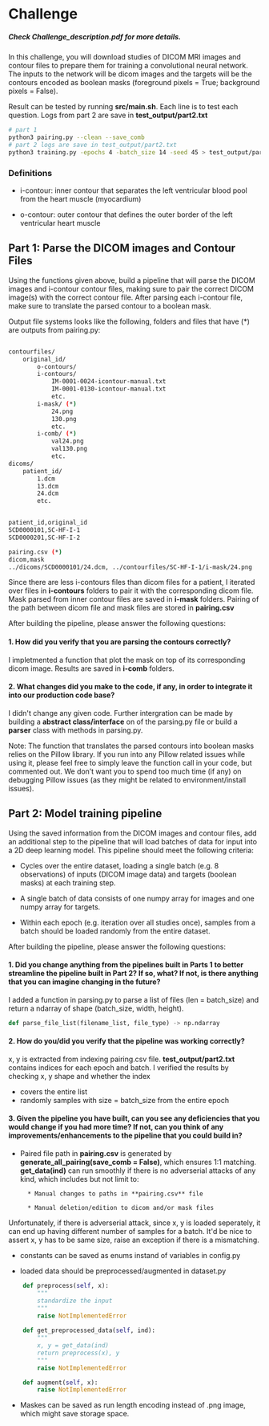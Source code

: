 # Challenge

##### Check Challenge_description.pdf for more details.

In this challenge, you will download studies of DICOM MRI images and contour files to prepare them for training a convolutional neural network. The inputs to the network will be dicom images and the targets will be the contours encoded as boolean masks (foreground pixels = True; background pixels = False). 


Result can be tested by running **src/main.sh**. Each line is to test each question. Logs from part 2 are save in **test_output/part2.txt**

```bash
# part 1
python3 pairing.py --clean --save_comb
# part 2 logs are save in test_output/part2.txt
python3 training.py -epochs 4 -batch_size 14 -seed 45 > test_output/part2.txt
```


### Definitions
* i-contour: inner contour that separates the left ventricular blood pool from the heart muscle (myocardium)

* o-contour: outer contour that defines the outer border of the left ventricular heart muscle

## Part 1: Parse the DICOM images and Contour Files

Using the functions given above, build a pipeline that will parse the DICOM images and i-contour contour files, making sure to pair the correct DICOM image(s) with the correct contour file. After parsing each i-contour file, make sure to translate the parsed contour to a boolean mask.

Output file systems looks like the following, folders and files that have (*) are outputs from pairing.py:

```bash

contourfiles/
    original_id/
        o-contours/
        i-contours/
            IM-0001-0024-icontour-manual.txt
            IM-0001-0130-icontour-manual.txt
            etc.      
        i-mask/ (*)
            24.png
            130.png
            etc.
        i-comb/ (*)
            val24.png
            val130.png
            etc.       
dicoms/
    patient_id/
        1.dcm
        13.dcm
        24.dcm
        etc.


patient_id,original_id
SCD0000101,SC-HF-I-1
SCD0000201,SC-HF-I-2

pairing.csv (*)
dicom,mask
../dicoms/SCD0000101/24.dcm, ../contourfiles/SC-HF-I-1/i-mask/24.png

```

Since there are less i-contours files than dicom files for a patient, I iterated over files in **i-contours** folders to pair it with the corresponding dicom file. Mask parsed from inner contour files are saved in **i-mask** folders. Pairing of the path between dicom file and mask files are stored in **pairing.csv**

After building the pipeline, please answer the following questions:


#### 1. How did you verify that you are parsing the contours correctly?

I impletmented a function that plot the mask on top of its corresponding dicom image. Results are saved in **i-comb** folders.

#### 2. What changes did you make to the code, if any, in order to integrate it into our production code base? 

I didn't change any given code. Further intergration can be made by building a **abstract class/interface** on of the parsing.py file or build a **parser** class with methods in parsing.py.


Note: The function that translates the parsed contours into boolean masks relies on the Pillow library. If you run into any Pillow related issues while using it, please feel free to simply leave the function call in your code, but commented out. We don’t want you to spend too much time (if any) on debugging Pillow issues (as they might be related to environment/install issues).

## Part 2: Model training pipeline

Using the saved information from the DICOM images and contour files, add an additional step to the pipeline that will load batches of data for input into a 2D deep learning model. This pipeline should meet the following criteria:


* Cycles over the entire dataset, loading a single batch (e.g. 8 observations) of inputs (DICOM image data) and targets (boolean masks) at each training step.

* A single batch of data consists of one numpy array for images and one numpy array for targets.

* Within each epoch (e.g. iteration over all studies once), samples from a batch should be loaded randomly from the entire dataset. 


After building the pipeline, please answer the following questions:


#### 1. Did you change anything from the pipelines built in Parts 1 to better streamline the pipeline built in Part 2? If so, what? If not, is there anything that you can imagine changing in the future?

 I added a function in parsing.py to parse a list of files (len = batch_size) and return a ndarray of shape (batch_size, width, height).

```python
def parse_file_list(filename_list, file_type) -> np.ndarray
```

#### 2. How do you/did you verify that the pipeline was working correctly?

x, y is extracted from indexing pairing.csv file. **test_output/part2.txt** contains indices for each epoch and batch. I verified the results by checking x, y shape and whether the index 
   * covers the entire list
   * randomly samples with size = batch_size from the entire epoch
   
#### 3. Given the pipeline you have built, can you see any deficiencies that you would change if you had more time? If not, can you think of any improvements/enhancements to the pipeline that you could build in?


* Paired file path in **pairing.csv** is generated by **generate_all_pairing(save_comb = False)**, which ensures 1:1 matching. **get_data(ind)** can run smoothly if there is no adverserial attacks of any kind, which includes but not limit to:

        * Manual changes to paths in **pairing.csv** file

        * Manual deletion/edition to dicom and/or mask files
Unfortunately, if there is adverserial attack, since x, y is loaded seperately, it can end up having different number of samples for a batch. It'd be nice to assert x, y has to be same size, raise an exception if there is a mismatching.

* constants can be saved as enums instand of variables in config.py

* loaded data should be preprocessed/augmented in dataset.py

```python
    def preprocess(self, x):
        """
        standardize the input
        """
        raise NotImplementedError
        
    def get_preprocessed_data(self, ind):
        """
        x, y = get_data(ind)
        return preprocess(x), y
        """
        raise NotImplementedError

    def augment(self, x):
        raise NotImplementedError
```

* Maskes can be saved as run length encoding instead of .png image, which might save storage space. 
